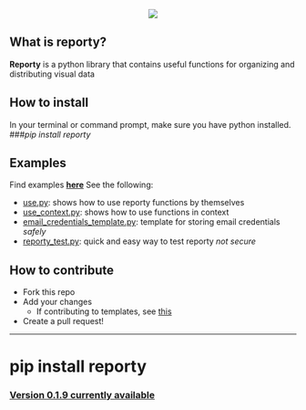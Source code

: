 <div>
<p align="center">
  <img src="https://github.com/asboyer2/email_report/blob/master/logos/main_logo_cropped.png?raw=true"/>
</p>
</div>

## What is reporty?
**Reporty** is a python library that contains useful functions for organizing and distributing visual data

## How to install
In your terminal or command prompt, make sure you have python installed.
###*pip install reporty*

## Examples
Find examples **[here](https://github.com/asboyer2/reporty/tree/master/docs)**
See the following:
* [use.py](https://github.com/asboyer2/reporty/blob/master/docs/use.py): shows how to use reporty functions by themselves
* [use_context.py](https://github.com/asboyer2/reporty/blob/master/docs/use_context.py): shows how to use functions in context
* [email_credentials_template.py](https://github.com/asboyer2/reporty/blob/master/docs/email_credentials_template.py): template for storing email credentials *safely*
* [reporty_test.py](https://github.com/asboyer2/reporty/blob/master/docs/reporty_test.py): quick and easy way to test reporty *not secure*

## How to contribute
* Fork this repo
* Add your changes 
    * If contributing to templates, see [this](https://github.com/asboyer2/reporty/tree/master/docs/theme_docs)
* Create a pull request!

***
# pip install reporty
### [Version 0.1.9 currently available](https://pypi.org/project/reporty/)